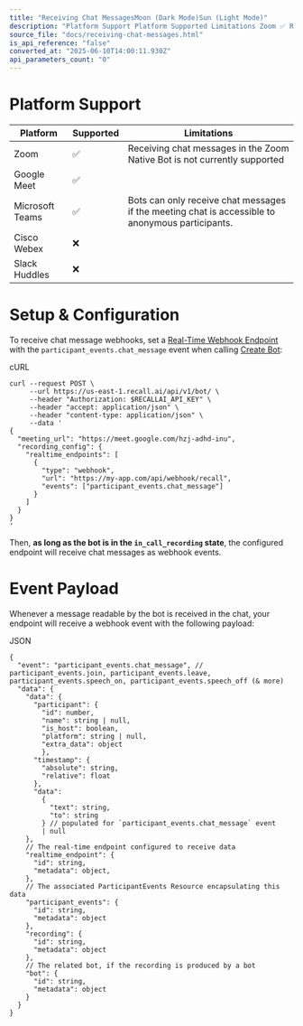 ```yaml
---
title: "Receiving Chat MessagesMoon (Dark Mode)Sun (Light Mode)"
description: "Platform Support Platform Supported Limitations Zoom ✅ Receiving chat messages in the Zoom Native Bot is not currently supported Google Meet ✅ Microsoft Teams ✅ Bots can only receive chat messages if the meeting chat is accessible to anonymous participants. Cisco Webex ❌ Slack Huddles ❌ Setup &amp; ..."
source_file: "docs/receiving-chat-messages.html"
is_api_reference: "false"
converted_at: "2025-06-10T14:00:11.930Z"
api_parameters_count: "0"
---
```

# Platform Support

[](#platform-support)

| Platform | Supported | Limitations |
| --- | --- | --- |
| Zoom | ✅ | Receiving chat messages in the Zoom Native Bot is not currently supported |
| Google Meet | ✅ |  |
| Microsoft Teams | ✅ | Bots can only receive chat messages if the meeting chat is accessible to anonymous participants. |
| Cisco Webex | ❌ |  |
| Slack Huddles | ❌ |  |

# Setup & Configuration

[](#setup--configuration)

To receive chat message webhooks, set a [Real-Time Webhook Endpoint](/docs/real-time-webhook-endpoints) with the `participant_events.chat_message` event when calling [Create Bot](/reference/bot_create):

cURL

```
curl --request POST \
     --url https://us-east-1.recall.ai/api/v1/bot/ \
     --header "Authorization: $RECALLAI_API_KEY" \
     --header "accept: application/json" \
     --header "content-type: application/json" \
     --data '
{
  "meeting_url": "https://meet.google.com/hzj-adhd-inu",
  "recording_config": {
    "realtime_endpoints": [
      {
        "type": "webhook",
        "url": "https://my-app.com/api/webhook/recall",
        "events": ["participant_events.chat_message"]
      }
    ]
  }
}
'

```

Then, **as long as the bot is in the `in_call_recording` state**, the configured endpoint will receive chat messages as webhook events.



# Event Payload

[](#event-payload)

Whenever a message readable by the bot is received in the chat, your endpoint will receive a webhook event with the following payload:

JSON

```
{
  "event": "participant_events.chat_message", // participant_events.join, participant_events.leave, participant_events.speech_on, participant_events.speech_off (& more)
  "data": {
    "data": {
      "participant": {
      	"id": number,
      	"name": string | null,
        "is_host": boolean,
        "platform": string | null,
        "extra_data": object
    	},
      "timestamp": {
        "absolute": string,
        "relative": float
      },
      "data":
      	{
          "text": string,
          "to": string
        } // populated for `participant_events.chat_message` event
      	| null
    },
    // The real-time endpoint configured to receive data
    "realtime_endpoint": {
      "id": string,
      "metadata": object,
    },
    // The associated ParticipantEvents Resource encapsulating this data
    "participant_events": {
      "id": string,
      "metadata": object
    },
    "recording": {
      "id": string,
      "metadata": object
    },
    // The related bot, if the recording is produced by a bot
    "bot": {
      "id": string,
      "metadata": object
    }
  }
}

```
